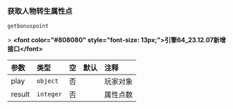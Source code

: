 ### 获取人物转生属性点

`getbonuspoint`

&gt; **&lt;font color="#808080" style="font-size: 13px;"&gt;引擎64_23.12.07新增接口&lt;/font&gt;**

| 参数   | 类型      | 空   | 默认 | 注释     |
| :----- | :-------- | :--- | :--- | :------- |
| play   | `object`  | 否   |      | 玩家对象 |
| result | `integer` | 否   |      | 属性点数 |

